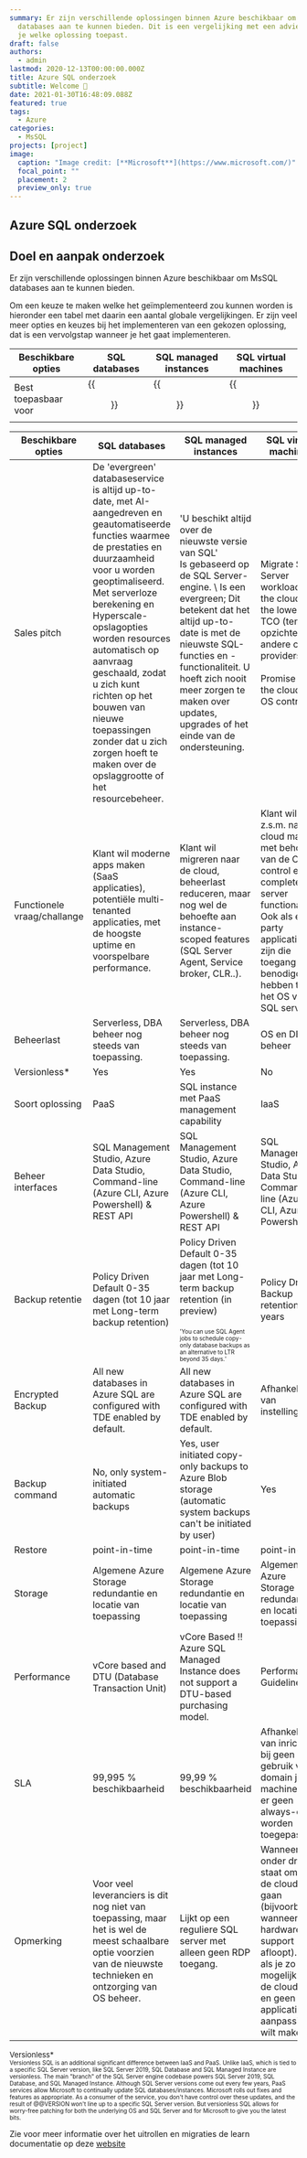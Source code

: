 ```yaml
---
summary: Er zijn verschillende oplossingen binnen Azure beschikbaar om MsSQL
  databases aan te kunnen bieden. Dit is een vergelijking met een advies wanneer
  je welke oplossing toepast.
draft: false
authors:
  - admin
lastmod: 2020-12-13T00:00:00.000Z
title: Azure SQL onderzoek
subtitle: Welcome 👋
date: 2021-01-30T16:48:09.088Z
featured: true
tags:
  - Azure
categories:
  - MsSQL
projects: [project]
image:
  caption: "Image credit: [**Microsoft**](https://www.microsoft.com/)"
  focal_point: ""
  placement: 2
  preview_only: true
---
```

## Azure SQL onderzoek

## Doel en aanpak onderzoek
Er zijn verschillende oplossingen binnen Azure beschikbaar om MsSQL databases aan te kunnen bieden.

Om een keuze te maken welke het geïmplementeerd zou kunnen worden is hieronder een tabel met daarin een aantal globale vergelijkingen. Er zijn veel meer opties en keuzes bij het implementeren van een gekozen oplossing, dat is een vervolgstap wanneer je het gaat implementeren.

| Beschikbare opties | SQL databases | SQL managed instances | SQL virtual machines |
|----|----|----|----|
| Best toepasbaar voor | {{<figure library="true" src="uploads/azure_sql/sql-db.png" title="Azure SQL Database">}} | {{<figure library="true" src="uploads/azure_sql/sql-managed-instance.png" title="Azure SQL Managed Instance">}} | {{<figure library="true" src="azure_sql/sql-vm.png" title="Azure SQL VM">}} |

| Beschikbare opties | SQL databases | SQL managed instances | SQL virtual machines |
|----|----|----|----|
| Sales pitch | De 'evergreen' databaseservice is altijd up-to-date, met AI-aangedreven en geautomatiseerde functies waarmee de prestaties en duurzaamheid voor u worden geoptimaliseerd. Met serverloze berekening en Hyperscale-opslagopties worden resources automatisch op aanvraag geschaald, zodat u zich kunt richten op het bouwen van nieuwe toepassingen zonder dat u zich zorgen hoeft te maken over de opslaggrootte of het resourcebeheer. | <p>'U beschikt altijd over de nieuwste versie van SQL'<br/> Is gebaseerd op de SQL Server-engine. \\ Is een evergreen; Dit betekent dat het altijd up-to-date is met de nieuwste SQL-functies en -functionaliteit. U hoeft zich nooit meer zorgen te maken over updates, upgrades of het einde van de ondersteuning.</p> | Migrate SQL Server workloads to the cloud at the lowest TCO (ten opzichte van andere cloud providers). <BR> <BR>Promise of the cloud & OS control. |
| Functionele vraag/challange | Klant wil moderne apps maken (SaaS applicaties), potentiële multi-tenanted applicaties, met de hoogste uptime en voorspelbare performance. | Klant wil migreren naar de cloud, beheerlast reduceren, maar nog wel de behoefte aan instance-scoped features (SQL Server Agent, Service broker, CLR..). | Klant wil z.s.m. naar de cloud maar met behoud van de OS control en complete SQL server functionaliteit. Ook als er 3rd party applicaties zijn die toegang benodigd hebben tot het OS van de SQL server. |
| Beheerlast | Serverless, DBA beheer nog steeds van toepassing. | Serverless, DBA beheer nog steeds van toepassing. | OS en DBA beheer |
| Versionless* | Yes | Yes | No |
| Soort oplossing | PaaS | SQL instance met PaaS management capability | IaaS |
| Beheer interfaces | SQL Management Studio, Azure Data Studio, Command-line (Azure CLI, Azure Powershell) & REST API | SQL Management Studio, Azure Data Studio, Command-line (Azure CLI, Azure Powershell) & REST API | SQL Management Studio, Azure Data Studio, Command-line (Azure CLI, Azure Powershell) |
| Backup retentie | Policy Driven Default 0-35 dagen (tot 10 jaar met Long-term backup retention) | Policy Driven Default 0-35 dagen (tot 10 jaar met Long-term backup retention (in preview)<BR><BR><font size="1">'You can use SQL Agent jobs to schedule copy-only database backups as an alternative to LTR beyond 35 days.' | Policy Driven Backup retention for years |
| Encrypted Backup | All new databases in Azure SQL are configured with TDE enabled by default. | All new databases in Azure SQL are configured with TDE enabled by default. | Afhankelijk van instellingen |
| Backup command | No, only system-initiated automatic backups | Yes, user initiated copy-only backups to Azure Blob storage (automatic system backups can't be initiated by user) | Yes |
| Restore | point-in-time | point-in-time | point-in-time |
| Storage | Algemene Azure Storage redundantie en locatie van toepassing | Algemene Azure Storage redundantie en locatie van toepassing | Algemene Azure Storage redundantie en locatie van toepassing |
| Performance | vCore based and DTU (Database Transaction Unit) | vCore Based !! Azure SQL Managed Instance does not support a DTU-based purchasing model. | Performance Guidelines |
| SLA | 99,995 % beschikbaarheid | 99,99 % beschikbaarheid | Afhankelijk van inrichting bij geen gebruik van domain joined machines kan er geen always-on worden toegepast) |
| Opmerking | Voor veel leveranciers is dit nog niet van toepassing, maar het is wel de meest schaalbare optie voorzien van de nieuwste technieken en ontzorging van OS beheer. | Lijkt op een reguliere SQL server met alleen geen RDP toegang. | Wanneer je onder druk staat om naar de cloud te gaan (bijvoorbeeld wanneer hardware support afloopt). Of als je zo snel mogelijk naar de cloud wilt en geen grote applicatieve aanpassingen wilt maken. |

<font size="2">Versionless*</font><BR>
<font size="1">Versionless SQL is an additional significant difference between IaaS and PaaS. Unlike IaaS, which is tied to a specific SQL Server version, like SQL Server 2019, SQL Database and SQL Managed Instance are versionless. The main "branch" of the SQL Server engine codebase powers SQL Server 2019, SQL Database, and SQL Managed Instance. Although SQL Server versions come out every few years, PaaS services allow Microsoft to continually update SQL databases/instances. Microsoft rolls out fixes and features as appropriate. As a consumer of the service, you don't have control over these updates, and the result of @@VERSION won't line up to a specific SQL Server version. But versionless SQL allows for worry-free patching for both the underlying OS and SQL Server and for Microsoft to give you the latest bits.</font>

Zie voor meer informatie over het uitrollen en migraties de learn documentatie op deze [website]('/#courses/azure_sql/')
